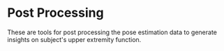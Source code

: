 # Post Processing

These are tools for post processing the pose estimation data
to generate insights on subject's upper extremity function.
